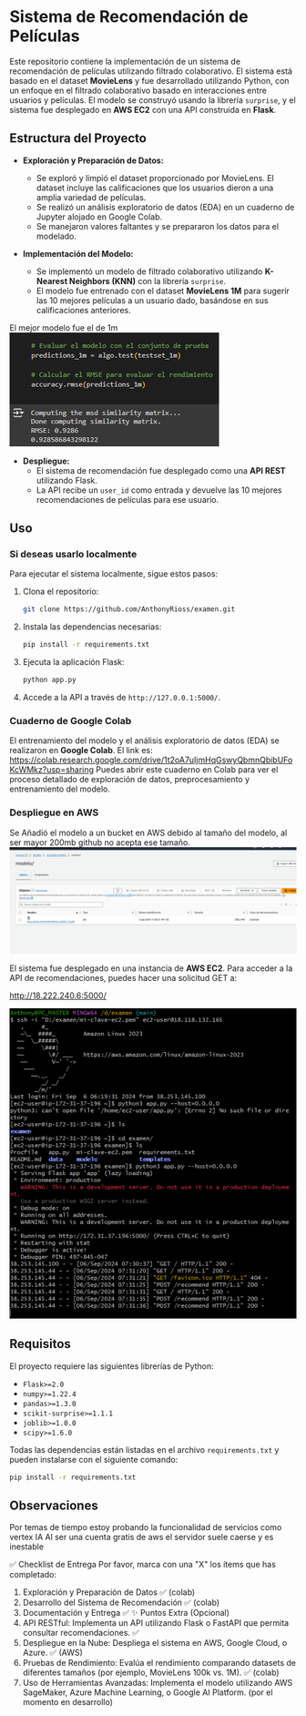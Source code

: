 # Sistema de Recomendación de Películas

Este repositorio contiene la implementación de un sistema de recomendación de películas utilizando filtrado colaborativo. El sistema está basado en el dataset **MovieLens** y fue desarrollado utilizando Python, con un enfoque en el filtrado colaborativo basado en interacciones entre usuarios y películas. El modelo se construyó usando la librería `surprise`, y el sistema fue desplegado en **AWS EC2** con una API construida en **Flask**.

## Estructura del Proyecto
- **Exploración y Preparación de Datos:**
    - Se exploró y limpió el dataset proporcionado por MovieLens. El dataset incluye las calificaciones que los usuarios dieron a una amplia variedad de películas.
    - Se realizó un análisis exploratorio de datos (EDA) en un cuaderno de Jupyter alojado en Google Colab.
    - Se manejaron valores faltantes y se prepararon los datos para el modelado.

- **Implementación del Modelo:**
    - Se implementó un modelo de filtrado colaborativo utilizando **K-Nearest Neighbors (KNN)** con la librería `surprise`.
    - El modelo fue entrenado con el dataset **MovieLens 1M** para sugerir las 10 mejores películas a un usuario dado, basándose en sus calificaciones anteriores.

El mejor modelo fue el de 1m
![alt text](image-2.png)

- **Despliegue:**
    - El sistema de recomendación fue desplegado como una **API REST** utilizando Flask.
    - La API recibe un `user_id` como entrada y devuelve las 10 mejores recomendaciones de películas para ese usuario.

## Uso

### Si deseas usarlo localmente
Para ejecutar el sistema localmente, sigue estos pasos:

1. Clona el repositorio:
    ```bash
    git clone https://github.com/AnthonyRioss/examen.git
    ```

2. Instala las dependencias necesarias:
    ```bash
    pip install -r requirements.txt
    ```

3. Ejecuta la aplicación Flask:
    ```bash
    python app.py
    ```

4. Accede a la API a través de `http://127.0.0.1:5000/`.

### Cuaderno de Google Colab
El entrenamiento del modelo y el análisis exploratorio de datos (EDA) se realizaron en **Google Colab**.
El link es: https://colab.research.google.com/drive/1t2oA7uIjmHqGswyQbmnQbibUFoKcWMkz?usp=sharing
Puedes abrir este cuaderno en Colab para ver el proceso detallado de exploración de datos, preprocesamiento y entrenamiento del modelo.

### Despliegue en AWS

Se Añadió el modelo a un bucket en AWS debido al tamaño del modelo, al ser mayor 200mb github no acepta ese tamaño.
![alt text](image.png)
 
El sistema fue desplegado en una instancia de **AWS EC2**. Para acceder a la API de recomendaciones, puedes hacer una solicitud GET a:

http://18.222.240.6:5000/

![alt text](image-1.png)

## Requisitos

El proyecto requiere las siguientes librerías de Python:
- `Flask>=2.0`
- `numpy>=1.22.4`
- `pandas>=1.3.0`
- `scikit-surprise>=1.1.1`
- `joblib>=1.0.0`
- `scipy>=1.6.0`

Todas las dependencias están listadas en el archivo `requirements.txt` y pueden instalarse con el siguiente comando:
```bash
pip install -r requirements.txt
```
## Observaciones
Por temas de tiempo estoy probando la funcionalidad de servicios como vertex IA 
Al ser una cuenta gratis de aws el servidor suele caerse y es inestable

✅ Checklist de Entrega
Por favor, marca con una "X" los ítems que has completado:
1. Exploración y Preparación de Datos ✅  (colab)
2. Desarrollo del Sistema de Recomendación ✅  (colab)
3. Documentación y Entrega ✅ 
✨ Puntos Extra (Opcional) 
1. API RESTful: Implementa un API utilizando Flask o FastAPI que permita consultar
recomendaciones.  ✅ 
2. Despliegue en la Nube: Despliega el sistema en AWS, Google Cloud, o Azure. ✅  (AWS)
3. Pruebas de Rendimiento: Evalúa el rendimiento comparando datasets de 
diferentes tamaños (por ejemplo, MovieLens 100k vs. 1M). ✅ (colab)
4. Uso de Herramientas Avanzadas: Implementa el modelo utilizando AWS
SageMaker, Azure Machine Learning, o Google AI Platform. (por el momento en desarrollo)